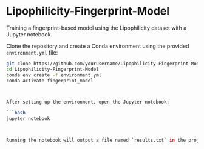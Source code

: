 # Lipophilicity-Fingerprint-Model
Training a fingerprint-based model using the Lipophilicity dataset with a Jupyter notebook.



Clone the repository and create a Conda environment using the provided `environment.yml` file:

```bash
git clone https://github.com/yourusername/Lipophilicity-Fingerprint-Model.git
cd Lipophilicity-Fingerprint-Model
conda env create -f environment.yml
conda activate fingerprint_model



After setting up the environment, open the Jupyter notebook:

```bash
jupyter notebook



Running the notebook will output a file named `results.txt` in the project directory. This file includes the test set RMSE, the Conda environment name, and the hyperparameters used for training.

